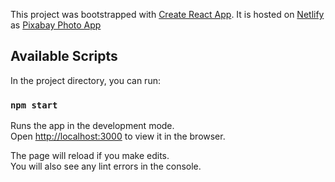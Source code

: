 This project was bootstrapped with [Create React App](https://github.com/facebook/create-react-app).
It is hosted on [Netlify](https://www.netlify.com/) as [Pixabay Photo App](https://epic-yonath-80a755.netlify.app/)

## Available Scripts

In the project directory, you can run:

### `npm start`

Runs the app in the development mode.<br />
Open [http://localhost:3000](http://localhost:3000) to view it in the browser.

The page will reload if you make edits.<br />
You will also see any lint errors in the console.
